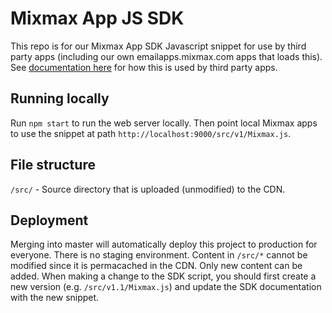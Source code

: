 # Mixmax App JS SDK

This repo is for our Mixmax App SDK Javascript snippet for use by third party apps (including our own emailapps.mixmax.com apps that loads this). See [documentation here](https://docs.google.com/document/d/12EqWZ3CV0aefpgvbBmqH4doZYx7TUsT7nJprRBBwrrs/) for how this is used by third party apps.

## Running locally

Run `npm start` to run the web server locally. Then point local Mixmax apps to use the snippet at path `http://localhost:9000/src/v1/Mixmax.js`.

## File structure

`/src/` - Source directory that is uploaded (unmodified) to the CDN.

## Deployment

Merging into master will automatically deploy this project to production for everyone. There is no staging environment. Content in `/src/*` cannot be modified since it is permacached in the CDN. Only new content can be added. When making a change to the SDK script, you should first create a new version (e.g. `/src/v1.1/Mixmax.js`) and update the SDK documentation with the new snippet.
